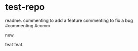 # test-repo



readme.
commenting to add a feature
commenting to fix a bug
#commenting
#comm

new



feat
feat
